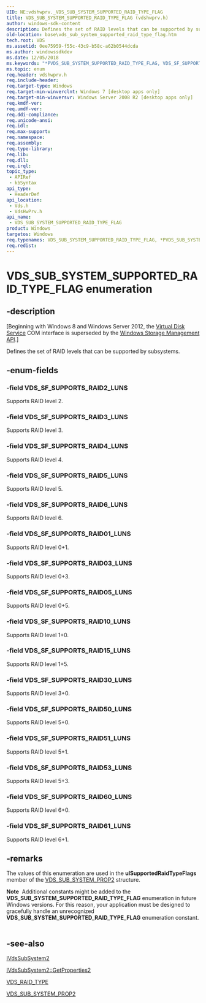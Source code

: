 ```yaml
---
UID: NE:vdshwprv._VDS_SUB_SYSTEM_SUPPORTED_RAID_TYPE_FLAG
title: VDS_SUB_SYSTEM_SUPPORTED_RAID_TYPE_FLAG (vdshwprv.h)
author: windows-sdk-content
description: Defines the set of RAID levels that can be supported by subsystems.
old-location: base\vds_sub_system_supported_raid_type_flag.htm
tech.root: VDS
ms.assetid: 0ee75959-f55c-43c9-b58c-a62b0544dcda
ms.author: windowssdkdev
ms.date: 12/05/2018
ms.keywords: "*PVDS_SUB_SYSTEM_SUPPORTED_RAID_TYPE_FLAG, VDS_SF_SUPPORTS_RAID01_LUNS, VDS_SF_SUPPORTS_RAID03_LUNS, VDS_SF_SUPPORTS_RAID05_LUNS, VDS_SF_SUPPORTS_RAID10_LUNS, VDS_SF_SUPPORTS_RAID15_LUNS, VDS_SF_SUPPORTS_RAID2_LUNS, VDS_SF_SUPPORTS_RAID30_LUNS, VDS_SF_SUPPORTS_RAID3_LUNS, VDS_SF_SUPPORTS_RAID4_LUNS, VDS_SF_SUPPORTS_RAID50_LUNS, VDS_SF_SUPPORTS_RAID51_LUNS, VDS_SF_SUPPORTS_RAID53_LUNS, VDS_SF_SUPPORTS_RAID5_LUNS, VDS_SF_SUPPORTS_RAID60_LUNS, VDS_SF_SUPPORTS_RAID61_LUNS, VDS_SF_SUPPORTS_RAID6_LUNS, VDS_SUB_SYSTEM_SUPPORTED_RAID_TYPE_FLAG, VDS_SUB_SYSTEM_SUPPORTED_RAID_TYPE_FLAG enumeration, base.vds_sub_system_supported_raid_type_flag, vds/VDS_SF_SUPPORTS_RAID01_LUNS, vds/VDS_SF_SUPPORTS_RAID03_LUNS, vds/VDS_SF_SUPPORTS_RAID05_LUNS, vds/VDS_SF_SUPPORTS_RAID10_LUNS, vds/VDS_SF_SUPPORTS_RAID15_LUNS, vds/VDS_SF_SUPPORTS_RAID2_LUNS, vds/VDS_SF_SUPPORTS_RAID30_LUNS, vds/VDS_SF_SUPPORTS_RAID3_LUNS, vds/VDS_SF_SUPPORTS_RAID4_LUNS, vds/VDS_SF_SUPPORTS_RAID50_LUNS, vds/VDS_SF_SUPPORTS_RAID51_LUNS, vds/VDS_SF_SUPPORTS_RAID53_LUNS, vds/VDS_SF_SUPPORTS_RAID5_LUNS, vds/VDS_SF_SUPPORTS_RAID60_LUNS, vds/VDS_SF_SUPPORTS_RAID61_LUNS, vds/VDS_SF_SUPPORTS_RAID6_LUNS, vds/VDS_SUB_SYSTEM_SUPPORTED_RAID_TYPE_FLAG, vdshwprv/VDS_SF_SUPPORTS_RAID01_LUNS, vdshwprv/VDS_SF_SUPPORTS_RAID03_LUNS, vdshwprv/VDS_SF_SUPPORTS_RAID05_LUNS, vdshwprv/VDS_SF_SUPPORTS_RAID10_LUNS, vdshwprv/VDS_SF_SUPPORTS_RAID15_LUNS, vdshwprv/VDS_SF_SUPPORTS_RAID2_LUNS, vdshwprv/VDS_SF_SUPPORTS_RAID30_LUNS, vdshwprv/VDS_SF_SUPPORTS_RAID3_LUNS, vdshwprv/VDS_SF_SUPPORTS_RAID4_LUNS, vdshwprv/VDS_SF_SUPPORTS_RAID50_LUNS, vdshwprv/VDS_SF_SUPPORTS_RAID51_LUNS, vdshwprv/VDS_SF_SUPPORTS_RAID53_LUNS, vdshwprv/VDS_SF_SUPPORTS_RAID5_LUNS, vdshwprv/VDS_SF_SUPPORTS_RAID60_LUNS, vdshwprv/VDS_SF_SUPPORTS_RAID61_LUNS, vdshwprv/VDS_SF_SUPPORTS_RAID6_LUNS, vdshwprv/VDS_SUB_SYSTEM_SUPPORTED_RAID_TYPE_FLAG"
ms.topic: enum
req.header: vdshwprv.h
req.include-header: 
req.target-type: Windows
req.target-min-winverclnt: Windows 7 [desktop apps only]
req.target-min-winversvr: Windows Server 2008 R2 [desktop apps only]
req.kmdf-ver: 
req.umdf-ver: 
req.ddi-compliance: 
req.unicode-ansi: 
req.idl: 
req.max-support: 
req.namespace: 
req.assembly: 
req.type-library: 
req.lib: 
req.dll: 
req.irql: 
topic_type:
 - APIRef
 - kbSyntax
api_type:
 - HeaderDef
api_location:
 - Vds.h
 - VdsHwPrv.h
api_name:
 - VDS_SUB_SYSTEM_SUPPORTED_RAID_TYPE_FLAG
product: Windows
targetos: Windows
req.typenames: VDS_SUB_SYSTEM_SUPPORTED_RAID_TYPE_FLAG, *PVDS_SUB_SYSTEM_SUPPORTED_RAID_TYPE_FLAG
req.redist: 
---
```


# VDS_SUB_SYSTEM_SUPPORTED_RAID_TYPE_FLAG enumeration


## -description


<p class="CCE_Message">[Beginning with Windows 8 and Windows Server 2012, the <a href="https://msdn.microsoft.com/536aafd2-cc04-48cc-8ee7-920efbba2a5f">Virtual Disk Service</a> COM interface is superseded by the <a href="https://msdn.microsoft.com/ff5e492d-5e62-4c9b-8f55-07859c9fee83">Windows Storage Management API</a>.]

Defines the set of RAID levels that can be supported by subsystems.


## -enum-fields




### -field VDS_SF_SUPPORTS_RAID2_LUNS

Supports RAID level 2.


### -field VDS_SF_SUPPORTS_RAID3_LUNS

Supports RAID level 3.


### -field VDS_SF_SUPPORTS_RAID4_LUNS

Supports RAID level 4.


### -field VDS_SF_SUPPORTS_RAID5_LUNS

Supports RAID level 5.


### -field VDS_SF_SUPPORTS_RAID6_LUNS

Supports RAID level 6.


### -field VDS_SF_SUPPORTS_RAID01_LUNS

Supports RAID level 0+1.


### -field VDS_SF_SUPPORTS_RAID03_LUNS

Supports RAID level 0+3.


### -field VDS_SF_SUPPORTS_RAID05_LUNS

Supports RAID level 0+5.


### -field VDS_SF_SUPPORTS_RAID10_LUNS

Supports RAID level 1+0.


### -field VDS_SF_SUPPORTS_RAID15_LUNS

Supports RAID level 1+5.


### -field VDS_SF_SUPPORTS_RAID30_LUNS

Supports RAID level 3+0.


### -field VDS_SF_SUPPORTS_RAID50_LUNS

Supports RAID level 5+0.


### -field VDS_SF_SUPPORTS_RAID51_LUNS

Supports RAID level 5+1.


### -field VDS_SF_SUPPORTS_RAID53_LUNS

Supports RAID level 5+3.


### -field VDS_SF_SUPPORTS_RAID60_LUNS

Supports RAID level 6+0.


### -field VDS_SF_SUPPORTS_RAID61_LUNS

Supports RAID level 6+1.


## -remarks



The values of this enumeration are used in the <b>ulSupportedRaidTypeFlags</b> member of the <a href="https://msdn.microsoft.com/8eb743b5-26e6-42e5-b94b-0849b1280cdb">VDS_SUB_SYSTEM_PROP2</a> structure.

<div class="alert"><b>Note</b>  Additional constants might be added to the <b>VDS_SUB_SYSTEM_SUPPORTED_RAID_TYPE_FLAG</b> enumeration in future Windows versions. For this reason, your application must be designed to gracefully handle an unrecognized <b>VDS_SUB_SYSTEM_SUPPORTED_RAID_TYPE_FLAG</b> enumeration constant.</div>
<div> </div>



## -see-also




<a href="https://msdn.microsoft.com/7d19792c-cd37-4ea7-8830-c33c489e63e6">IVdsSubSystem2</a>



<a href="https://msdn.microsoft.com/1f2164a9-643d-4762-8a2e-31d5c277502e">IVdsSubSystem2::GetProperties2</a>



<a href="https://msdn.microsoft.com/c818d8f4-5ae5-4e40-91b9-a4405524066c">VDS_RAID_TYPE</a>



<a href="https://msdn.microsoft.com/8eb743b5-26e6-42e5-b94b-0849b1280cdb">VDS_SUB_SYSTEM_PROP2</a>
 

 

